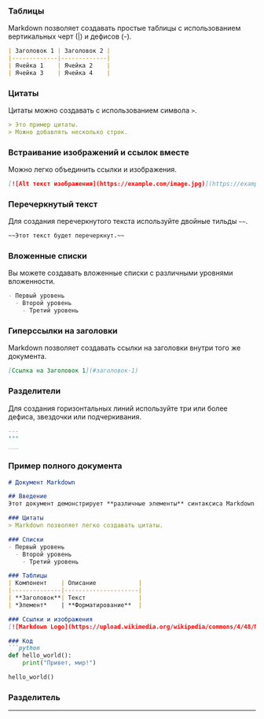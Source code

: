 ### Таблицы
Markdown позволяет создавать простые таблицы с использованием вертикальных черт (|) и дефисов (-).
```markdown
| Заголовок 1 | Заголовок 2 |
|-------------|-------------|
| Ячейка 1    | Ячейка 2    |
| Ячейка 3    | Ячейка 4    |
```

### Цитаты
Цитаты можно создавать с использованием символа `>`.
```markdown
> Это пример цитаты.
> Можно добавлять несколько строк.
```

### Встраивание изображений и ссылок вместе
Можно легко объединить ссылки и изображения.
```markdown
[![Alt текст изображения](https://example.com/image.jpg)](https://example.com)
```

### Перечеркнутый текст
Для создания перечеркнутого текста используйте двойные тильды `~~`.
```markdown
~~Этот текст будет перечеркнут.~~
```

### Вложенные списки
Вы можете создавать вложенные списки с различными уровнями вложенности.
```markdown
- Первый уровень
  - Второй уровень
    - Третий уровень
```

### Гиперссылки на заголовки
Markdown позволяет создавать ссылки на заголовки внутри того же документа.
```markdown
[Ссылка на Заголовок 1](#заголовок-1)
```

### Разделители
Для создания горизонтальных линий используйте три или более дефиса, звездочки или подчеркивания.
```markdown
---
***
___
```

### Пример полного документа
```markdown
# Документ Markdown

## Введение
Этот документ демонстрирует **различные элементы** синтаксиса Markdown.

### Цитаты
> Markdown позволяет легко создавать цитаты.

### Списки
- Первый уровень
  - Второй уровень
    - Третий уровень

### Таблицы
| Компонент    | Описание            |
|--------------|---------------------|
| **Заголовок**| Текст               |
| *Элемент*    | **Форматирование**  |

### Ссылки и изображения
[![Markdown Logo](https://upload.wikimedia.org/wikipedia/commons/4/48/Markdown-mark.svg)](https://ru.wikipedia.org/wiki/Markdown)

### Код
```python
def hello_world():
    print("Привет, мир!")

hello_world()
```

### Разделитель
---
```
